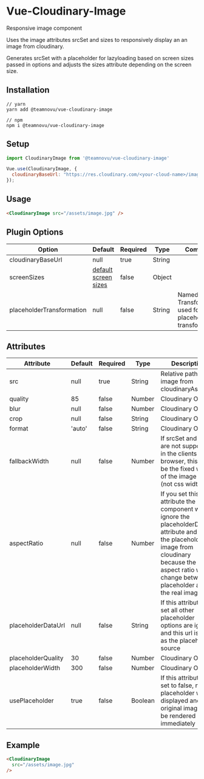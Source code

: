 # Vue-Cloudinary-Image

Responsive image component

Uses the image attributes srcSet and sizes to responsively display an an image from cloudinary.

Generates srcSet with a placeholder for lazyloading based on screen sizes passed in options and adjusts the sizes attribute depending on the screen size.

## Installation

```shell
// yarn
yarn add @teamnovu/vue-cloudinary-image

// npm
npm i @teamnovu/vue-cloudinary-image
```

## Setup

```javascript
import CloudinaryImage from '@teamnovu/vue-cloudinary-image'

Vue.use(CloudinaryImage, {
  cloudinaryBaseUrl: "https://res.cloudinary.com/<your-cloud-name>/image/upload/",
});
```

## Usage

```html
<CloudinaryImage src="/assets/image.jpg" />
```

## Plugin Options

| Option                    | Default                                             | Required | Type   | Comment |
| ------------------------- | --------------------------------------------------- | -------- | ------ | ------- |
| cloudinaryBaseUrl         | null                                                | true     | String |         |
| screenSizes               | [default screen sizes](src/default-screen-sizes.js) | false    | Object |         |
| placeholderTransformation | null                                                | false    | String | Named Transformation used for the placeholder transformation |

## Attributes

| Attribute          | Default | Required | Type    | Description                                                                                                                                                                                                      |
| ------------------ | ------- | -------- | ------- | ---------------------------------------------------------------------------------------------------------------------------------------------------------------------------------------------------------------- |
| src                | null    | true     | String  | Relative path to image from cloudinaryAssetUrl                                                                                                                                                                   |
| quality            | 85      | false    | Number  | Cloudinary Option                                                                                                                                                                                                     |
| blur               | null    | false    | Number  | Cloudinary Option                                                                                                                                                                                                     |
| crop               | null    | false    | String  | Cloudinary Option                                                                                                                                                                                                     |
| format             | 'auto'    | false    | String  | Cloudinary Option                                                                                                                                                                                                     |
| fallbackWidth      | null    | false    | Number  | If srcSet and sizes are not supported in the clients browser, this will be the fixed width of the image itself (not css width)                                                                                   |  |
| aspectRatio        | null    | false    | Number  | If you set this attribute the component will ignore the placeholderDataUrl attribute and load the placeholder image from cloudinary because the aspect ratio would change between placeholder and the real image |
| placeholderDataUrl | null    | false    | String  | If this attribute is set all other placeholder options are ignored and this url is used as the placeholder source                                                                                              |
| placeholderQuality | 30      | false    | Number  | Cloudinary Option                                                                                                                                                                                                     |
| placeholderWidth   | 300     | false    | Number  | Cloudinary Option                                                                                                                                                                                                     |
| usePlaceholder     | true    | false    | Boolean | If this attribute is set to false, no placeholder will be displayed and the original image will be rendered immediately                                                                                          |

## Example

```html
<CloudinaryImage
  src="/assets/image.jpg"
/>
```
